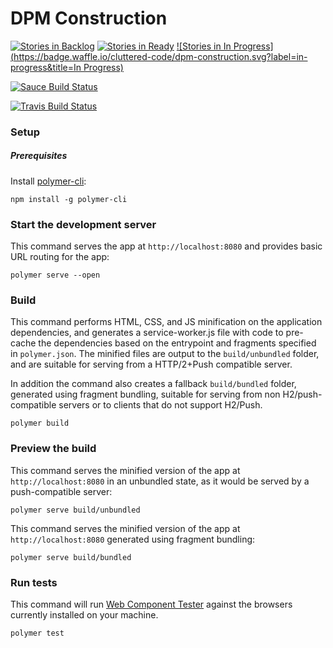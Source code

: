 # DPM Construction

[![Stories in Backlog](https://badge.waffle.io/cluttered-code/dpm-construction.svg?label=backlog&title=Backlog)](http://waffle.io/cluttered-code/dpm-construction)
[![Stories in Ready](https://badge.waffle.io/cluttered-code/dpm-construction.svg?label=ready&title=Ready)](http://waffle.io/cluttered-code/dpm-construction)
[![Stories in In Progress](https://badge.waffle.io/cluttered-code/dpm-construction.svg?label=in-progress&title=In Progress)](http://waffle.io/cluttered-code/dpm-construction)

[![Sauce Build Status](https://saucelabs.com/browser-matrix/dpm-construction.svg)](https://saucelabs.com/beta/builds/02c82c99df70441381bf5549613ab6d6)

[![Travis Build Status](https://travis-ci.org/cluttered-code/dpm-construction.svg?branch=master)](https://travis-ci.org/cluttered-code/dpm-construction)

### Setup

##### Prerequisites

Install [polymer-cli](https://github.com/Polymer/polymer-cli):

    npm install -g polymer-cli

### Start the development server

This command serves the app at `http://localhost:8080` and provides basic URL
routing for the app:

    polymer serve --open


### Build

This command performs HTML, CSS, and JS minification on the application
dependencies, and generates a service-worker.js file with code to pre-cache the
dependencies based on the entrypoint and fragments specified in `polymer.json`.
The minified files are output to the `build/unbundled` folder, and are suitable
for serving from a HTTP/2+Push compatible server.

In addition the command also creates a fallback `build/bundled` folder,
generated using fragment bundling, suitable for serving from non
H2/push-compatible servers or to clients that do not support H2/Push.

    polymer build

### Preview the build

This command serves the minified version of the app at `http://localhost:8080`
in an unbundled state, as it would be served by a push-compatible server:

    polymer serve build/unbundled

This command serves the minified version of the app at `http://localhost:8080`
generated using fragment bundling:

    polymer serve build/bundled

### Run tests

This command will run
[Web Component Tester](https://github.com/Polymer/web-component-tester) against the
browsers currently installed on your machine.

    polymer test
